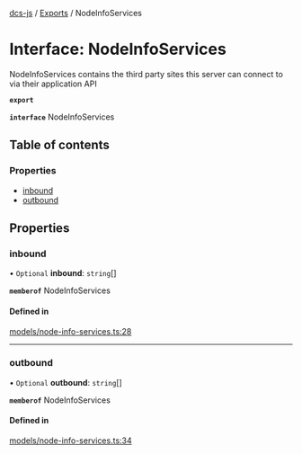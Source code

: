 [dcs-js](../README.md) / [Exports](../modules.md) / NodeInfoServices

# Interface: NodeInfoServices

NodeInfoServices contains the third party sites this server can connect to via their application API

**`export`**

**`interface`** NodeInfoServices

## Table of contents

### Properties

- [inbound](NodeInfoServices.md#inbound)
- [outbound](NodeInfoServices.md#outbound)

## Properties

### <a id="inbound" name="inbound"></a> inbound

• `Optional` **inbound**: `string`[]

**`memberof`** NodeInfoServices

#### Defined in

[models/node-info-services.ts:28](https://github.com/unfoldingWord/dcs-js/blob/42a7ab5/models/node-info-services.ts#L28)

___

### <a id="outbound" name="outbound"></a> outbound

• `Optional` **outbound**: `string`[]

**`memberof`** NodeInfoServices

#### Defined in

[models/node-info-services.ts:34](https://github.com/unfoldingWord/dcs-js/blob/42a7ab5/models/node-info-services.ts#L34)
